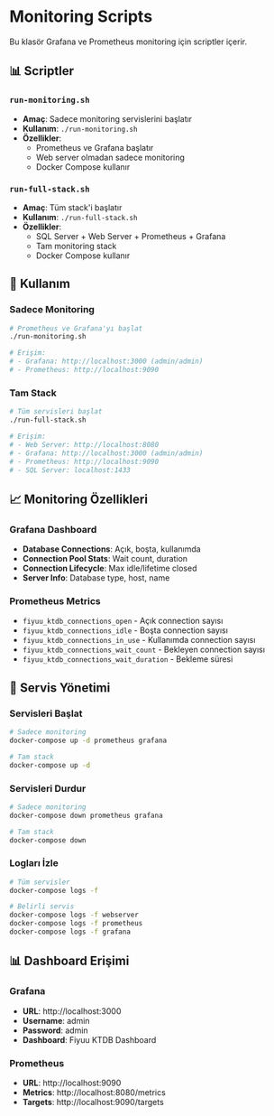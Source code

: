 # Monitoring Scripts

Bu klasör Grafana ve Prometheus monitoring için scriptler içerir.

## 📊 Scriptler

### `run-monitoring.sh`
- **Amaç**: Sadece monitoring servislerini başlatır
- **Kullanım**: `./run-monitoring.sh`
- **Özellikler**:
  - Prometheus ve Grafana başlatır
  - Web server olmadan sadece monitoring
  - Docker Compose kullanır

### `run-full-stack.sh`
- **Amaç**: Tüm stack'i başlatır
- **Kullanım**: `./run-full-stack.sh`
- **Özellikler**:
  - SQL Server + Web Server + Prometheus + Grafana
  - Tam monitoring stack
  - Docker Compose kullanır

## 🚀 Kullanım

### Sadece Monitoring
```bash
# Prometheus ve Grafana'yı başlat
./run-monitoring.sh

# Erişim:
# - Grafana: http://localhost:3000 (admin/admin)
# - Prometheus: http://localhost:9090
```

### Tam Stack
```bash
# Tüm servisleri başlat
./run-full-stack.sh

# Erişim:
# - Web Server: http://localhost:8080
# - Grafana: http://localhost:3000 (admin/admin)
# - Prometheus: http://localhost:9090
# - SQL Server: localhost:1433
```

## 📈 Monitoring Özellikleri

### Grafana Dashboard
- **Database Connections**: Açık, boşta, kullanımda
- **Connection Pool Stats**: Wait count, duration
- **Connection Lifecycle**: Max idle/lifetime closed
- **Server Info**: Database type, host, name

### Prometheus Metrics
- `fiyuu_ktdb_connections_open` - Açık connection sayısı
- `fiyuu_ktdb_connections_idle` - Boşta connection sayısı
- `fiyuu_ktdb_connections_in_use` - Kullanımda connection sayısı
- `fiyuu_ktdb_connections_wait_count` - Bekleyen connection sayısı
- `fiyuu_ktdb_connections_wait_duration` - Bekleme süresi

## 🔧 Servis Yönetimi

### Servisleri Başlat
```bash
# Sadece monitoring
docker-compose up -d prometheus grafana

# Tam stack
docker-compose up -d
```

### Servisleri Durdur
```bash
# Sadece monitoring
docker-compose down prometheus grafana

# Tam stack
docker-compose down
```

### Logları İzle
```bash
# Tüm servisler
docker-compose logs -f

# Belirli servis
docker-compose logs -f webserver
docker-compose logs -f prometheus
docker-compose logs -f grafana
```

## 📊 Dashboard Erişimi

### Grafana
- **URL**: http://localhost:3000
- **Username**: admin
- **Password**: admin
- **Dashboard**: Fiyuu KTDB Dashboard

### Prometheus
- **URL**: http://localhost:9090
- **Metrics**: http://localhost:8080/metrics
- **Targets**: http://localhost:9090/targets
